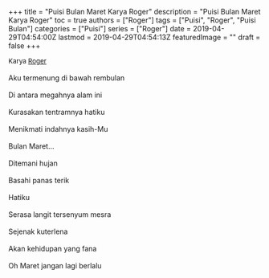 +++
title = "Puisi Bulan Maret Karya Roger"
description = "Puisi Bulan Maret Karya Roger"
toc = true
authors = ["Roger"]
tags = ["Puisi", "Roger", "Puisi Bulan"]
categories = ["Puisi"]
series = ["Roger"]
date = 2019-04-29T04:54:00Z
lastmod = 2019-04-29T04:54:13Z
featuredImage = ""
draft = false
+++

<div style="text-align: justify;">
<div style="font-size: small;">Karya <a href="/authors/roger/" target="_blank">Roger</a></div><br />
Aku termenung di bawah rembulan<br /><br />Di antara megahnya alam ini<br /><br />Kurasakan tentramnya hatiku<br /><br />Menikmati indahnya kasih-Mu<br /><br />Bulan Maret...<br /><br />Ditemani hujan<br /><br />Basahi panas terik<br /><br />Hatiku<br /><br />Serasa langit tersenyum mesra<br /><br />Sejenak kuterlena<br /><br />Akan kehidupan yang fana<br /><br />Oh Maret jangan lagi berlalu</div>
